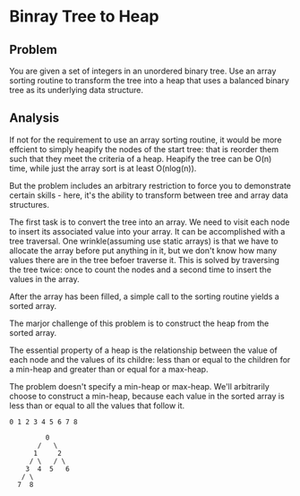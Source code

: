 # Binray Tree to Heap

## Problem

You are given a set of integers in an unordered binary tree.
Use an array sorting routine to transform the tree into a heap that uses a balanced binary tree as its underlying data structure.

## Analysis

If not for the requirement to use an array sorting routine, it would be more effcient to simply heapify the nodes of the start tree: that is reorder them such that they meet the criteria of a heap.
Heapify the tree can be O(n) time, while just the array sort is at least O(nlog(n)).

But the problem includes an arbitrary restriction to force you to demonstrate certain skills -  here, it's the ability to transform between tree and array data structures.

The first task is to convert the tree into an array. We need to visit each node to insert its associated value into your array. It can be accomplished with a tree traversal.
One wrinkle(assuming use static arrays) is that we have to allocate the array before put anything in it, but we don't know how many values there are in the tree befoer traverse it. This is solved by traversing the tree twice: once to count the nodes and a second time to insert the values in the array.

After the array has been filled, a simple call to the sorting routine yields a sorted array.

The marjor challenge of this problem is to construct the heap from the sorted array.

The essential property of a heap is the relationship between the value of each node and the values of its childre: less than or equal to the children for a min-heap and greater than or equal for a max-heap.

The problem doesn't specify a min-heap or max-heap. We'll arbitrarily choose to construct a min-heap, because each value in the sorted array is less than or equal to all the values that follow it.

    0 1 2 3 4 5 6 7 8
            
             0
           /   \
          1     2
         / \   / \
        3  4  5   6
       / \
      7  8


